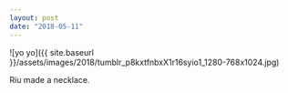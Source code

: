 ```yaml
---
layout: post
date: "2018-05-11"
---
```


![yo yo]({{ site.baseurl }}/assets/images/2018/tumblr_p8kxtfnbxX1r16syio1_1280-768x1024.jpg)

Riu made a necklace.
